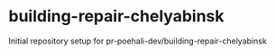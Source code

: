 # building-repair-chelyabinsk

Initial repository setup for pr-poehali-dev/building-repair-chelyabinsk